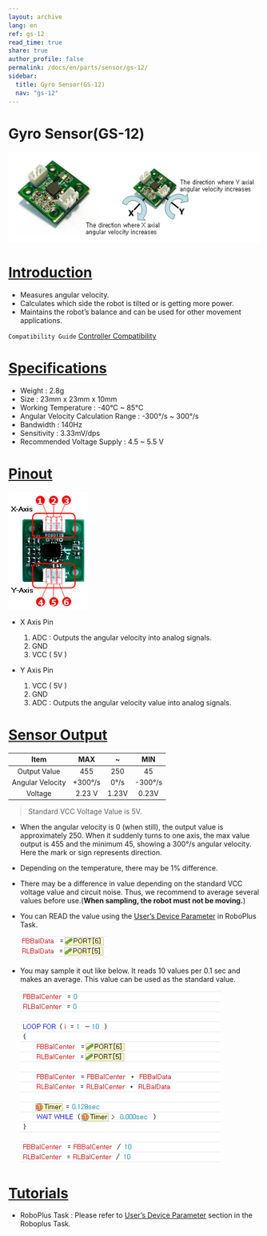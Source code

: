 ```yaml
---
layout: archive
lang: en
ref: gs-12
read_time: true
share: true
author_profile: false
permalink: /docs/en/parts/sensor/gs-12/
sidebar:
  title: Gyro Sensor(GS-12)
  nav: "gs-12"
---
```


# Gyro Sensor(GS-12)

![](/assets/images/parts/sensors/gs-12_product.png)

# [Introduction](#introduction)

- Measures angular velocity.
- Calculates which side the robot is tilted or is getting more power.
- Maintains the robot’s balance and can be used for other movement applications.

`Compatibility Guide` [Controller Compatibility]

# [Specifications](#specifications)

- Weight : 2.8g
- Size : 23mm x 23mm x 10mm
- Working Temperature : -40&deg;C ~ 85&deg;C
- Angular Velocity Calculation Range : -300&deg;/s ~ 300&deg;/s
- Bandwidth : 140Hz
- Sensitivity : 3.33mV/dps
- Recommended Voltage Supply : 4.5 ~ 5.5 V

# [Pinout](#pinout)

![](/assets/images/parts/sensors/gs-12_pinout.png)

- X Axis Pin
  1. ADC : Outputs the angular velocity into analog signals.
  2. GND
  3. VCC ( 5V )

- Y Axis Pin
  1. VCC ( 5V )
  2. GND
  3. ADC : Outputs the angular velocity value into analog signals.

# [Sensor Output](#sensor-output)

|Item|MAX|~|MIN|
|:---:|:---:|:---:|:---:|
|Output Value|455|250|45|
|Angular Velocity|+300&deg;/s|0&deg;/s|-300&deg;/s|
|Voltage|2.23 V|1.23V|0.23V|

> Standard VCC Voltage Value is 5V.

- When the angular velocity is 0 (when still), the output value is approximately 250. When it suddenly turns to one axis, the max value output is 455 and the minimum 45, showing a 300&deg;/s angular velocity. Here the mark or sign represents direction.
- Depending on the temperature, there may be 1% difference.
- There may be a difference in value depending on the standard VCC voltage value and circuit noise. Thus, we recommend to average several values before use.(**When sampling, the robot must not be moving.**)
- You can READ the value using the [User’s Device Parameter] in RoboPlus Task.

  ![](/assets/images/parts/sensors/gs-12_01.png)

- You may sample it out like below. It reads 10 values per 0.1 sec and makes an average. This value can be used as the standard value.

  ![](/assets/images/parts/sensors/gs-12_02.png)

# [Tutorials](#tutorials)

- RoboPlus Task : Please refer to [User’s Device Parameter] section in the Roboplus Task.


[Controller Compatibility]: /docs/en/parts/controller/controller_compatibility/
[DMS-80]: /docs/en/software/rplus1/task/programming_02/#dms-sensor
[User’s Device Parameter]: /docs/en/software/rplus1/task/programming_02/#user-devices
